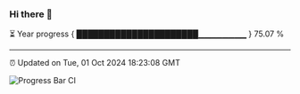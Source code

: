 ### Hi there 👋

⏳ Year progress { ██████████████████████▁▁▁▁▁▁▁▁ } 75.07 %

---

⏰ Updated on Tue, 01 Oct 2024 18:23:08 GMT

![Progress Bar CI](https://github.com/liununu/liununu/workflows/Progress%20Bar%20CI/badge.svg)
